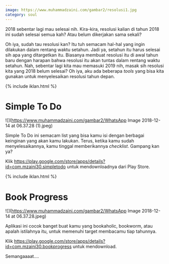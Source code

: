 ```yaml
---
image: https://www.muhammadzaini.com/gambar2/resolusi1.jpg
category: soul
---
```


2018 sebentar lagi mau selesai nih. Kira-kira, resolusi kalian di tahun 2018 ini sudah selesai semua kah? Atau belum dikerjakan sama sekali?

Oh iya, sudah tau resolusi kan? Itu tuh semacam hal-hal yang ingin dilakukan dalam rentang waktu setahun. Jadi ya, setahun itu harus selesai sih apa yang ditargetkan itu. Biasanya membuat resolusi itu di awal tahun baru dengan harapan bahwa resolusi itu akan tuntas dalam rentang waktu setahun. Nah, sebentar lagi kita mau memasuki 2019 nih, masak sih resolusi kita yang 2018 belum selesai? Oh iya, aku ada beberapa _tools_ yang bisa kita gunakan untuk menyelesaikan resolusi tahun depan.

{% include iklan.html %}

# Simple To Do

![](https://www.muhammadzaini.com/gambar2/WhatsApp Image 2018-12-14 at 06.37.28 (1).jpeg)

Simple To Do ini semacam list yang bisa kamu isi dengan berbagai keinginan yang akan kamu lakukan. Terus, ketika kamu sudah menyelesaikannya, kamu tinggal memberikannya _checklist_. Gampang kan ya?

Klik <https://play.google.com/store/apps/details?id=com.mzaini30.simpletodo> untuk mendownloadnya dari Play Store.

{% include iklan.html %}

# Book Progress

![](https://www.muhammadzaini.com/gambar2/WhatsApp Image 2018-12-14 at 06.37.28.jpeg)

Aplikasi ini cocok banget buat kamu yang bookaholic, bookworm, atau apalah istilahnya itu, untuk memenuhi target membacamu tiap tahunnya.

Klik <https://play.google.com/store/apps/details?id=com.mzaini30.bookprogress> untuk mendownload.

Semangaaaat....
